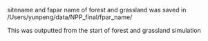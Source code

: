 sitename and fapar name of forest and grassland was saved in /Users/yunpeng/data/NPP_final/fpar_name/

This was outputted from the start of forest and grassland simulation



